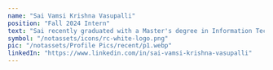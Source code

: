 ```yaml
---
name: "Sai Vamsi Krishna Vasupalli"
position: "Fall 2024 Intern"
text: "Sai recently graduated with a Master's degree in Information Technology from the University of Cincinnati. He will be working on developing an RC chatbot to enhance internship programs and digital marketing, while also collaborating with local partners on various projects."
symbol: "/notassets/icons/rc-white-logo.png"
pic: "/notassets/Profile Pics/recent/p1.webp"
linkedIn: "https://www.linkedin.com/in/sai-vamsi-krishna-vasupalli"
---
```

